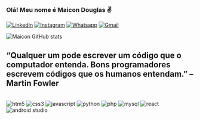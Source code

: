 ### Olá! Meu nome é Maicon Douglas  ✌️

[![Linkedin](https://img.shields.io/badge/LinkedIn-0077B5?style=for-the-badge&logo=linkedin&logoColor=white)](https://www.linkedin.com/in/maicon-douglas-85aa82197/)
[![Instagram](https://img.shields.io/badge/Instagram-E4405F?style=for-the-badge&logo=instagram&logoColor=white)](https://www.instagram.com/maiconsoledade/)
[![Whatsapp](https://img.shields.io/badge/WhatsApp-25D366?style=for-the-badge&logo=whatsapp&logoColor=white)](https://web.whatsapp.com/)
[![Gmail](https://img.shields.io/badge/Gmail-D14836?style=for-the-badge&logo=gmail&logoColor=white)](https://outlook.live.com/mail/0/)



![Maicon GitHub stats](https://github-readme-stats.vercel.app/api?username=MaiconSoledade&show_icons=true&theme=radical)


## “Qualquer um pode escrever um código que o computador entenda. Bons programadores escrevem códigos que os humanos entendam.” – Martin Fowler

<div style="display: inline_block"></br>
<img aling="center" alt="htm5" src="https://img.shields.io/badge/HTML5-E34F26?style=for-the-badge&logo=html5&logoColor=white"/>
<img aling="center" alt="css3" src="https://img.shields.io/badge/CSS3-1572B6?style=for-the-badge&logo=css3&logoColor=white"/>
<img aling="center" alt="javascript" src="https://img.shields.io/badge/JavaScript-F7DF1E?style=for-the-badge&logo=javascript&logoColor=black"/>
<img aling="center" alt="python" src="https://img.shields.io/badge/Python-3776AB?style=for-the-badge&logo=python&logoColor=white"/>
<img aling="center" alt="php" src="https://img.shields.io/badge/PHP-777BB4?style=for-the-badge&logo=php&logoColor=white"/>
<img aling="center" alt="mysql" src="https://img.shields.io/badge/MySQL-00000F?style=for-the-badge&logo=mysql&logoColor=white"/>
<img aling="center" alt="react" src="https://img.shields.io/badge/React-20232A?style=for-the-badge&logo=react&logoColor=61DAFB"/>
<img aling="center" alt="android studio" src="https://img.shields.io/badge/Android_Studio-3DDC84?style=for-the-badge&logo=android-studio&logoColor=white"/>
</div>

